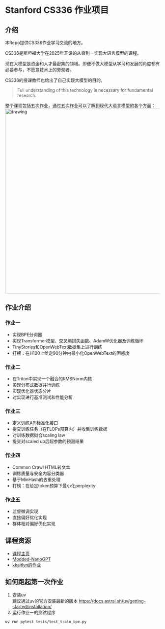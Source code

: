 # Stanford CS336 作业项目

## 介绍 
本Repo提供CS336作业学习交流的地方。

CS336是斯坦福大学在2025年开设的从零到一实现大语言模型的课程。

现在大模型是资金和人才最密集的领域。即便不做大模型从学习和发展的角度都有必要参与，不愿意技术上的旁观者。

CS336的授课教师也给出了自己实现大模型的目的，

> Full understanding of this technology is necessary for fundamental research.


整个课程包括五次作业，通过五次作业可以了解到现代大语言模型的各个方面：
<img src="https://github.com/user-attachments/assets/ac896cc4-3a4f-4e61-8824-8fa906b50fce" alt="drawing" width="600"/>

## 作业介绍
### 作业一
* 实现BPE分词器‌
* 实现Transformer模型、交叉熵损失函数、AdamW优化器及训练循环‌
* TinyStories和OpenWebText数据集上进行训练‌
* 打榜：在H100上给定90分钟内最小化OpenWebText的困惑度‌

### 作业二
* 在Triton中实现一个融合的RMSNorm内核‌
* 实现分布式数据并行训练‌
* 实现优化器状态分片‌
* 对实现进行基准测试和性能分析‌

### 作业三
* 定义训练API标准化接口
* 提交训练任务（在FLOPs预算内）并收集训练数据
* 对训练数据拟合scaling law
* 提交对scaled up后超参数的预测结果

### 作业四
* Common Crawl HTML转文本‌
* 训练质量与安全内容分类器‌
* 基于MinHash的去重处理‌
* 打榜：在给定token预算下最小化perplexity

### 作业五
* 监督微调实现
* 直接偏好优化实现
* 群体相对偏好优化实现

## 课程资源
- [课程主页](https://stanford-cs336.github.io/spring2025/)
- [Modded-NanoGPT](https://github.com/KellerJordan/modded-nanogpt)
- [kkaitlyn的作业](https://github.com/kkaitlyn111/cs336-assignment1)

## 如何跑起第一次作业
1. 安装uv<br/>
   建议通过uv的官方安装最新的版本 https://docs.astral.sh/uv/getting-started/installation/
2. 运行作业一的测试程序
```sh
uv run pytest tests/test_train_bpe.py
```
